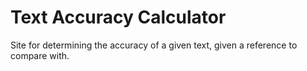 # Text Accuracy Calculator

Site for determining the accuracy of a given text, given a reference to compare with.